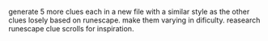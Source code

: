 generate 5 more clues each in a new file with a similar style as the other clues losely based on runescape. make them varying in dificulty. reasearch runescape clue scrolls for inspiration.